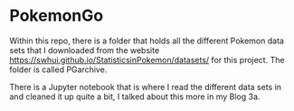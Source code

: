 # PokemonGo

Within this repo, there is a folder that holds all the different Pokemon data sets that I downloaded from the website https://swhui.github.io/StatisticsinPokemon/datasets/ for this project. The folder is called PGarchive.

There is a Jupyter notebook that is where I read the different data sets in and cleaned it up quite a bit, I talked about this more in my Blog 3a.
